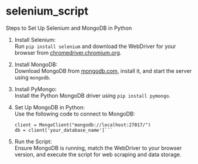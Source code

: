 # selenium_script
Steps to Set Up Selenium and MongoDB in Python

1. Install Selenium:  
   Run `pip install selenium` and download the WebDriver for your browser from [chromedriver.chromium.org](https://chromedriver.chromium.org/downloads).

2. Install MongoDB:  
   Download MongoDB from [mongodb.com](https://www.mongodb.com/try/download/community), install it, and start the server using `mongodb`.

3. Install PyMongo:  
   Install the Python MongoDB driver using `pip install pymongo`.

4. Set Up MongoDB in Python:  
   Use the following code to connect to MongoDB:
   ```from pymongo import MongoClient
   client = MongoClient("mongodb://localhost:27017/")
   db = client['your_database_name']```

5. Run the Script:  
   Ensure MongoDB is running, match the WebDriver to your browser version, and execute the script for web scraping and data storage.
